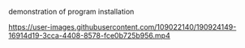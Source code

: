 demonstration of program  installation

https://user-images.githubusercontent.com/109022140/190924149-16914d19-3cca-4408-8578-fce0b725b956.mp4
